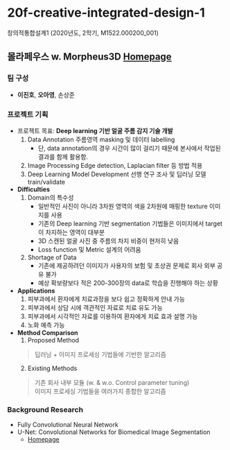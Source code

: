 # 20f-creative-integrated-design-1
창의적통합설계1 (2020년도, 2학기, M1522.000200_001)

## 몰라페우스 w. Morpheus3D [Homepage](https://morpheus3d.co.kr/wp/en/)
### 팀 구성
* **이진호**, **오아영**, 손상준
### 프로젝트 기획
* 프로젝트 목표: **Deep learning 기반 얼굴 주름 감지 기술 개발**
  1. Data Annotation 주름영역 masking 및 데이터 labelling 
      - 단, data annotation의 경우 시간이 많이 걸리기 때문에 본사에서 작업된 결과를 함께 활용함.
  2. Image Processing Edge detection, Laplacian filter 등 방법 적용
  3. Deep Learning Model Development 선행 연구 조사 및 딥러닝 모델 train/validate
* **Difficulties**
  1. Domain의 특수성
      * 일반적인 사진이 아니라 3차원 영역의 색을 2차원에 매핑한 texture 이미지를 사용
      * 기존의 Deep learning 기반 segmentation 기법들은 이미지에서 target이 차지하는 영역이 대부분
      * 3D 스캔된 얼굴 사진 중 주름의 차지 비중이 현저히 낮음
      * Loss function 및 Metric 설계의 어려움
  2. Shortage of Data
      * 기존에 제공하려던 이미지가 사용자의 보험 및 초상권 문제로 회사 외부 공유 불가
      * 예상 확보량보다 적은 200-300장의 data로 학습을 진행해야 하는 상황
* **Applications**
  1. 피부과에서 환자에게 치료과정을 보다 쉽고 정확하게 안내 가능 
  2. 피부과에서 상담 시에 객관적인 자료로 치료 유도 가능
  3. 피부과에서 시각적인 자료를 이용하여 환자에게 치료 효과 설명 가능
  4. 노화 예측 가능 
* **Method Comparison**
  1. Proposed Method
  > 딥러닝 + 이미지 프로세싱 기법들에 기반한 알고리즘
  2. Existing Methods
  > 기존 회사 내부 모듈 (w. & w.o. Control parameter tuning) <br>
  > 이미지 프로세싱 기법들을 여러가지 종합한 알고리즘 
### Background Research
* Fully Convolutional Neural Network
* U-Net: Convolutional Networks for Biomedical Image Segmentation
    * [Homepage](https://lmb.informatik.uni-freiburg.de/people/ronneber/u-net/)
